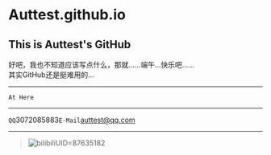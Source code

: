 Auttest.github.io
==========
  
## This is Auttest's GitHub  
  
好吧，我也不知道应该写点什么，那就......端午...快乐吧......    
其实GitHub还是挺难用的...  

----
    At Here  

----

`QQ`3072085883`E-Mail`auttest@qq.com

----
>![](https://i1.hdslb.com/bfs/face/1ba4254374ad6175b2c0fc9087b1c7e6aa58a032.jpg "bilibiliUID=87635182")
